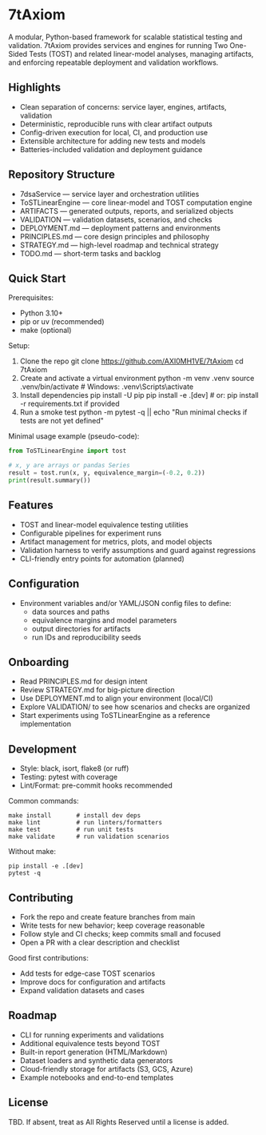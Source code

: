 # 7tAxiom

A modular, Python-based framework for scalable statistical testing and validation. 7tAxiom provides services and engines for running Two One-Sided Tests (TOST) and related linear-model analyses, managing artifacts, and enforcing repeatable deployment and validation workflows.

## Highlights
- Clean separation of concerns: service layer, engines, artifacts, validation
- Deterministic, reproducible runs with clear artifact outputs
- Config-driven execution for local, CI, and production use
- Extensible architecture for adding new tests and models
- Batteries-included validation and deployment guidance

## Repository Structure
- 7dsaService — service layer and orchestration utilities
- ToSTLinearEngine — core linear-model and TOST computation engine
- ARTIFACTS — generated outputs, reports, and serialized objects
- VALIDATION — validation datasets, scenarios, and checks
- DEPLOYMENT.md — deployment patterns and environments
- PRINCIPLES.md — core design principles and philosophy
- STRATEGY.md — high-level roadmap and technical strategy
- TODO.md — short-term tasks and backlog

## Quick Start
Prerequisites:
- Python 3.10+
- pip or uv (recommended)
- make (optional)

Setup:
1) Clone the repo
   git clone https://github.com/AXI0MH1VE/7tAxiom
   cd 7tAxiom
2) Create and activate a virtual environment
   python -m venv .venv
   source .venv/bin/activate   # Windows: .venv\\Scripts\\activate
3) Install dependencies
   pip install -U pip
   pip install -e .[dev]  # or: pip install -r requirements.txt if provided
4) Run a smoke test
   python -m pytest -q || echo "Run minimal checks if tests are not yet defined"

Minimal usage example (pseudo-code):
```python
from ToSTLinearEngine import tost

# x, y are arrays or pandas Series
result = tost.run(x, y, equivalence_margin=(-0.2, 0.2))
print(result.summary())
```

## Features
- TOST and linear-model equivalence testing utilities
- Configurable pipelines for experiment runs
- Artifact management for metrics, plots, and model objects
- Validation harness to verify assumptions and guard against regressions
- CLI-friendly entry points for automation (planned)

## Configuration
- Environment variables and/or YAML/JSON config files to define:
  - data sources and paths
  - equivalence margins and model parameters
  - output directories for artifacts
  - run IDs and reproducibility seeds

## Onboarding
- Read PRINCIPLES.md for design intent
- Review STRATEGY.md for big-picture direction
- Use DEPLOYMENT.md to align your environment (local/CI)
- Explore VALIDATION/ to see how scenarios and checks are organized
- Start experiments using ToSTLinearEngine as a reference implementation

## Development
- Style: black, isort, flake8 (or ruff)
- Testing: pytest with coverage
- Lint/Format: pre-commit hooks recommended

Common commands:
```
make install       # install dev deps
make lint          # run linters/formatters
make test          # run unit tests
make validate      # run validation scenarios
```

Without make:
```
pip install -e .[dev]
pytest -q
```

## Contributing
- Fork the repo and create feature branches from main
- Write tests for new behavior; keep coverage reasonable
- Follow style and CI checks; keep commits small and focused
- Open a PR with a clear description and checklist

Good first contributions:
- Add tests for edge-case TOST scenarios
- Improve docs for configuration and artifacts
- Expand validation datasets and cases

## Roadmap
- CLI for running experiments and validations
- Additional equivalence tests beyond TOST
- Built-in report generation (HTML/Markdown)
- Dataset loaders and synthetic data generators
- Cloud-friendly storage for artifacts (S3, GCS, Azure)
- Example notebooks and end-to-end templates

## License
TBD. If absent, treat as All Rights Reserved until a license is added.
